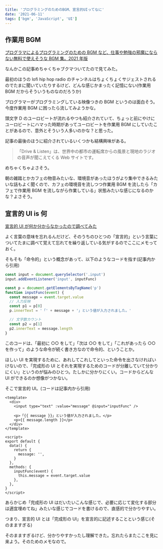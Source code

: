 ```yaml
---
title: 'プログラミングのためのBGM、宣言的UIってなに'
date: '2021-06-11'
tags: ['bgm', 'JavaScript', 'UI']
---
```


## 作業用 BGM

[プログラマによるプログラミングのための BGM など、仕事や勉強の邪魔にならない無料で使えそうな BGM 集。2021 年版](https://www.publickey1.jp/blog/21/bgmbgm2021.html)

なんかこの記事めちゃくちゃブクマついてたので見てみた。

最初のほうの lofi hip hop radio のチャンネルはちょくちょくサジェストされるのでたまに聞いていたりするけど、どんな感じかまったく記憶にない(作業用 BGM だからそういうものなのだろうか)

プログラマーがプログラミングしている映像つきの BGM というのは面白そう。今度作業用 BGM に困ったら流してみようかな。

頭文字 D のユーロビートが流れるやつも紹介されていて、ちょっと前にやけにユーロビートにハマった時期があってユーロビートを作業用 BGM にしていたことがあるので、意外とそういう人多いのかな？と思った。

記事の最後のほうに紹介されているいくつかも結構興味がある。

> 「Drive & Listen」は、世界中の都市の運転席からの風景と現地のラジオの音声が聞こえてくる Web サイトです。

めちゃくちゃよさそう。

朝の雑踏とかカフェの物音みたいな、環境音があったほうがより集中できるみたいな話もよく聞くので、カフェの環境音を流しつつ作業用 BGM を流したら「カフェで作業用 BGM を流しながら作業している」状態みたいな感じになるのかな？よさそう。

## 宣言的 UI is 何

[宣言的 UI が何か分からなかったので調べてみた](https://zenn.dev/arei/articles/f59e263aa3edf2)

よく言葉の意味を忘れるんだけど、そのうちのひとつの「宣言的」という言葉についてたまに調べて覚えて忘れてを繰り返している気がするのでここにメモっておく。

そもそも「命令的」という概念があって、以下のようなコードを指す(記事内から引用)

```javascript
const input = document.querySelector('.input')
input.addEventListener('input', inputFunc)

const p = document.getElementsByTagName('p')
function inputFunc(event) {
  const message = event.target.value
  // 入力反映
  const p1 = p[0]
  p.innerText = '「' + message + '」という値が入力されました。'

  // 文字数カウント
  const p2 = p[1]
  p2.innerText = message.length
}
```

このコードは、「最初に ○○ をして」「次は ○○ をして」「これがあったら ○○ を作って」のような命令が続く書き方なので命令的、ということか。

ほしい UI を実現するために、あれしてこれしてといった命令を出さなければいけないので、「完成形の UI とそれを実現するためのコードが分離していて分かりにくい」というのが悩みのひとつ。たしかに分かりにくい。コードからどんな UI ができるのか想像がつかない。

そこで宣言的 UI。(コードは記事内から引用)

```vue
<template>
  <div>
    <input type="text" :value="message" @input="inputFunc" />

    <p>「{{ message }}」という値が入力されました。</p>
    <p>{{ message.length }}</p>
  </div>
</template>

<script>
export default {
  data() {
    return {
      message: '',
    }
  },
  methods: {
    inputFunc(event) {
      this.message = event.target.value
    },
  },
}
</script>
```

あらかじめ「完成形の UI はだいたいこんな感じで、必要に応じて変化する部分は適宜埋めてね」みたいな感じでコードを書けるので、直感的で分かりやすい。

つまり、宣言的 UI とは「完成形の UI」を宣言的に記述することという感じ(そのまますぎる)

そのまますぎるけど、分かりやすかったし理解できた。忘れたらまたここを見に来よう。そのためのメモなので。

